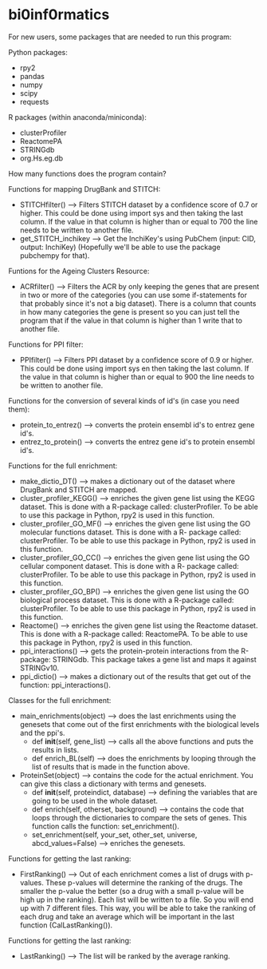 # bi0inf0rmatics

For new users, some packages that are needed to run this program: 

Python packages: 
- rpy2
- pandas
- numpy
- scipy
- requests

R packages (within anaconda/miniconda): 
- clusterProfiler
- ReactomePA 
- STRINGdb
- org.Hs.eg.db

How many functions does the program contain? 

Functions for mapping DrugBank and STITCH: 
- STITCHfilter() --> Filters STITCH dataset by a confidence score of 0.7 or higher. This could be done using import sys and then taking the last column. If the value in that column is higher than or equal to 700 the line needs to be written to another file.  
- get_STITCH_inchikey --> Get the InchiKey's using PubChem (input: CID, output: InchiKey) (Hopefully we'll be able to use the package pubchempy for that).  

Funtions for the Ageing Clusters Resource:
- ACRfilter() --> Filters the ACR by only keeping the genes that are present in two or more of the categories (you can use some if-statements for that probably since it's not a big dataset). There is a column that counts in how many categories the gene is present so you can just tell the program that if the value in that column is higher than 1 write that to another file. 

Functions for PPI filter: 
- PPIfilter() --> Filters PPI dataset by a confidence score of 0.9 or higher. This could be done using import sys en then taking the last column. If the value in that column is higher than or equal to 900 the line needs to be written to another file. 

Functions for the conversion of several kinds of id's (in case you need them): 
- protein_to_entrez() --> converts the protein ensembl id's to entrez gene id's. 
- entrez_to_protein() --> converts the entrez gene id's to protein ensembl id's.

Functions for the full enrichment: 
- make_dictio_DT() --> makes a dictionary out of the dataset where DrugBank and STITCH are mapped. 
- cluster_profiler_KEGG() --> enriches the given gene list using the KEGG dataset. This is done with a R-package called: 
clusterProfiler. To be able to use this package in Python, rpy2 is used in this function. 
- cluster_profiler_GO_MF() --> enriches the given gene list using the GO molecular functions dataset. This is done with a R-
package called: clusterProfiler. To be able to use this package in Python, rpy2 is used in this function. 
- cluster_profiler_GO_CC() --> enriches the given gene list using the GO cellular component dataset. This is done with a R-
package called: clusterProfiler. To be able to use this package in Python, rpy2 is used in this function. 
- cluster_profiler_GO_BP() --> enriches the given gene list using the GO biological process dataset. This is done with a R-package called: clusterProfiler. To be able to use this package in Python, rpy2 is used in this function. 
- Reactome() --> enriches the given gene list using the Reactome dataset. This is done with a R-package called: ReactomePA.
To be able to use this package in Python, rpy2 is used in this function. 
- ppi_interactions() --> gets the protein-protein interactions from the R-package: STRINGdb. This package takes a gene list
and maps it against STRINGv10. 
- ppi_dictio() --> makes a dictionary out of the results that get out of the function: ppi_interactions(). 

Classes for the full enrichment:
- main_enrichments(object) --> does the last enrichments using the genesets that come out of the first enrichments with the 
biological levels and the ppi's.
  - def __init__(self, gene_list) --> calls all the above functions and puts the results in lists. 
  - def enrich_BL(self) --> does the enrichments by looping through the list of results that is made in the function above. 
- ProteinSet(object) --> contains the code for the actual enrichment. You can give this class a dictionary with terms and 
genesets. 
  - def __init__(self, proteindict, database) --> defining the variables that are going to be used in the whole dataset. 
  - def enrich(self, otherset, background) --> contains the code that loops through the dictionaries to compare the sets of 
  genes. This function calls the function: set_enrichment(). 
  - set_enrichment(self, your_set, other_set, universe, abcd_values=False) --> enriches the genesets. 


Functions for getting the last ranking: 
- FirstRanking() --> Out of each enrichment comes a list of drugs with p-values. These p-values will determine the ranking of the drugs. The smaller the p-value the better (so a drug with a small p-value will be high up in the ranking). Each list will be written to a file. So you will end up with 7 different files. This way, you will be able to take the ranking of each drug and take an average which will be important in the last function (CalLastRanking()).  

Functions for getting the last ranking:  
- LastRanking() --> The list will be ranked by the average ranking.
